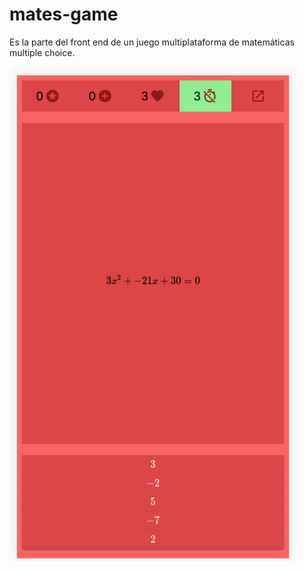 # mates-game
Es la parte del front end de un juego multiplataforma de matemáticas multiple choice. 

![alt tag](https://github.com/mates-app/mates-game/blob/master/mates-game-001.png)

